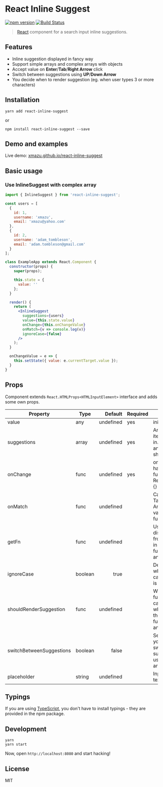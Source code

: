 # React Inline Suggest
[![npm version](https://badge.fury.io/js/react-inline-suggest.svg)](https://badge.fury.io/js/react-inline-suggest)
[![Build Status](https://travis-ci.org/xmazu/react-inline-suggest.svg?branch=master)](https://travis-ci.org/xmazu/react-inline-suggest)

> [React](http://facebook.github.io/react/index.html) component for a search input inline suggestions.

## Features

- Inline suggestion displayed in fancy way
- Support simple arrays and complex arrays with objects
- Accept value on **Enter**/**Tab**/**Right Arrow** click
- Switch between suggestions using **UP**/**Down Arrow**
- You decide when to render suggestion (eg. when user types 3 or more characters)

## Installation

```shell
yarn add react-inline-suggest
```

or

```shell
npm install react-inline-suggest --save
```

## Demo and examples
Live demo: [xmazu.github.io/react-inline-suggest](https://xmazu.github.io/react-inline-suggest/)

## Basic usage

### Use InlineSuggest with complex array
```jsx
import { InlineSuggest } from 'react-inline-suggest';

const users = [
  {
    id: 1,
    username: 'xmazu',
    email: 'xmazu@yahoo.com'
  },
  {
    id: 2,
    username: 'adam_tombleson',
    email: 'adam.tombleson@gmail.com'
  }
];

class ExampleApp extends React.Component {
  constructor(props) {
    super(props);

    this.state = {
      value: ''
    };
  }

  render() {
    return (
      <InlineSuggest
        suggestions={users}
        value={this.state.value}
        onChange={this.onChangeValue}
        onMatch={v => console.log(v)}
        ignoreCase={false}
      />
    );
  }

  onChangeValue = e => {
    this.setState({ value: e.currentTarget.value });
  }
}

```

## Props

Component extends `React.HTMLProps<HTMLInputElement>` interface and adds some own props.

| Property                 | Type    |   Default | Required | Description                                                                                                          |
|--------------------------|---------|----------:|----------|----------------------------------------------------------------------------------------------------------------------|
| value                    | any     | undefined | yes      | initial field value                                                                                                  |
| suggestions              | array   | undefined | yes      | Array of available items to search in. Items can take an arbitrary shape.                                            |
| onChange                 | func    | undefined | yes      | onChange handler: function(e: React.FormEvent) {}                                                                    |
| onMatch                  | func    | undefined |          | Called when Tab/Enter/Right Arrow pressed or value matches fully                                                     |
| getFn                    | func    | undefined |          | Used to read the display value from each entry in suggestions: function(item: any): string {}                        |
| ignoreCase               | boolean |      true |          | Determines whether the case-sensitivity is relevant                                                                  |
| shouldRenderSuggestion   | func    | undefined |          | When typing, this function will be called to consult when to render the suggestion. function(value: any): boolean {} |
| switchBetweenSuggestions | boolean | false     |          | Set it to `true` if you would like to switch between suggestions using Up/Down arrows                                |
| placeholder              | string  | undefined |          | Input placeholder text                                                                                               |

## Typings
If you are using [TypeScript](https://www.typescriptlang.org/), you don't have to install typings - they are provided in the npm package.

## Development

```shell
yarn
yarn start
```

Now, open `http://localhost:8080` and start hacking!

## License
MIT
